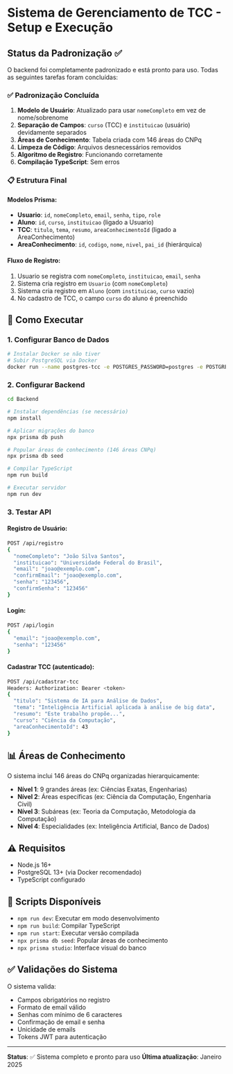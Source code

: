 # Sistema de Gerenciamento de TCC - Setup e Execução

## Status da Padronização ✅

O backend foi completamente padronizado e está pronto para uso. Todas as seguintes tarefas foram concluídas:

### ✅ Padronização Concluída

1. **Modelo de Usuário**: Atualizado para usar `nomeCompleto` em vez de nome/sobrenome
2. **Separação de Campos**: `curso` (TCC) e `instituicao` (usuário) devidamente separados
3. **Áreas de Conhecimento**: Tabela criada com 146 áreas do CNPq
4. **Limpeza de Código**: Arquivos desnecessários removidos
5. **Algoritmo de Registro**: Funcionando corretamente
6. **Compilação TypeScript**: Sem erros

### 📋 Estrutura Final

#### Modelos Prisma:
- **Usuario**: `id`, `nomeCompleto`, `email`, `senha`, `tipo`, `role`
- **Aluno**: `id`, `curso`, `instituicao` (ligado a Usuario)
- **TCC**: `titulo`, `tema`, `resumo`, `areaConhecimentoId` (ligado a AreaConhecimento)
- **AreaConhecimento**: `id`, `codigo`, `nome`, `nivel`, `pai_id` (hierárquica)

#### Fluxo de Registro:
1. Usuario se registra com `nomeCompleto`, `instituicao`, `email`, `senha`
2. Sistema cria registro em `Usuario` (com `nomeCompleto`) 
3. Sistema cria registro em `Aluno` (com `instituicao`, `curso` vazio)
4. No cadastro de TCC, o campo `curso` do aluno é preenchido

## 🚀 Como Executar

### 1. Configurar Banco de Dados
```bash
# Instalar Docker se não tiver
# Subir PostgreSQL via Docker
docker run --name postgres-tcc -e POSTGRES_PASSWORD=postgres -e POSTGRES_DB=meu_banco -p 5432:5432 -d postgres:13
```

### 2. Configurar Backend
```bash
cd Backend

# Instalar dependências (se necessário)
npm install

# Aplicar migrações do banco
npx prisma db push

# Popular áreas de conhecimento (146 áreas CNPq)
npx prisma db seed

# Compilar TypeScript
npm run build

# Executar servidor
npm run dev
```

### 3. Testar API

#### Registro de Usuário:
```bash
POST /api/registro
{
  "nomeCompleto": "João Silva Santos",
  "instituicao": "Universidade Federal do Brasil", 
  "email": "joao@exemplo.com",
  "confirmEmail": "joao@exemplo.com",
  "senha": "123456",
  "confirmSenha": "123456"
}
```

#### Login:
```bash
POST /api/login
{
  "email": "joao@exemplo.com",
  "senha": "123456"
}
```

#### Cadastrar TCC (autenticado):
```bash
POST /api/cadastrar-tcc
Headers: Authorization: Bearer <token>
{
  "titulo": "Sistema de IA para Análise de Dados",
  "tema": "Inteligência Artificial aplicada à análise de big data",
  "resumo": "Este trabalho propõe...",
  "curso": "Ciência da Computação",
  "areaConhecimentoId": 43
}
```

## 📊 Áreas de Conhecimento

O sistema inclui 146 áreas do CNPq organizadas hierarquicamente:
- **Nível 1**: 9 grandes áreas (ex: Ciências Exatas, Engenharias)
- **Nível 2**: Áreas específicas (ex: Ciência da Computação, Engenharia Civil)
- **Nível 3**: Subáreas (ex: Teoria da Computação, Metodologia da Computação)
- **Nível 4**: Especialidades (ex: Inteligência Artificial, Banco de Dados)

## ⚠️ Requisitos

- Node.js 16+
- PostgreSQL 13+ (via Docker recomendado)
- TypeScript configurado

## 🔧 Scripts Disponíveis

- `npm run dev`: Executar em modo desenvolvimento
- `npm run build`: Compilar TypeScript
- `npm run start`: Executar versão compilada
- `npx prisma db seed`: Popular áreas de conhecimento
- `npx prisma studio`: Interface visual do banco

## ✅ Validações do Sistema

O sistema valida:
- Campos obrigatórios no registro
- Formato de email válido
- Senhas com mínimo de 6 caracteres
- Confirmação de email e senha
- Unicidade de emails
- Tokens JWT para autenticação

---

**Status**: ✅ Sistema completo e pronto para uso
**Última atualização**: Janeiro 2025
